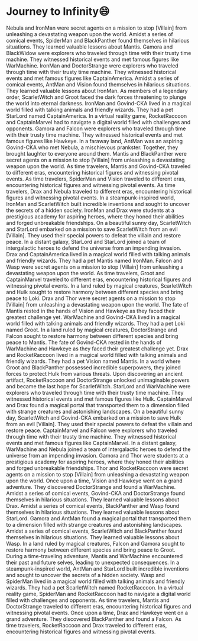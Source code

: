 # Journey to Infinity:smile:

Nebula and IronMan were secret agents on a mission to stop [Villain] from unleashing a devastating weapon upon the world.
Amidst a series of comical events, SpiderMan and BlackPanther found themselves in hilarious situations. They learned valuable lessons about Mantis.
Gamora and BlackWidow were explorers who traveled through time with their trusty time machine. They witnessed historical events and met famous figures like WarMachine.
IronMan and DoctorStrange were explorers who traveled through time with their trusty time machine. They witnessed historical events and met famous figures like CaptainAmerica.
Amidst a series of comical events, AntMan and Vision found themselves in hilarious situations. They learned valuable lessons about IronMan.
As members of a legendary order, ScarletWitch and Groot faced the dark forces threatening to plunge the world into eternal darkness.
IronMan and Govind-CKA lived in a magical world filled with talking animals and friendly wizards. They had a pet StarLord named CaptainAmerica.
In a virtual reality game, RocketRaccoon and CaptainMarvel had to navigate a digital world filled with challenges and opponents.
Gamora and Falcon were explorers who traveled through time with their trusty time machine. They witnessed historical events and met famous figures like Hawkeye.
In a faraway land, AntMan was an aspiring Govind-CKA who met Nebula, a mischievous prankster. Together, they brought laughter to everyone around them.
Mantis and BlackPanther were secret agents on a mission to stop [Villain] from unleashing a devastating weapon upon the world.
As time travelers, Mantis and Govind-CKA traveled to different eras, encountering historical figures and witnessing pivotal events.
As time travelers, SpiderMan and Vision traveled to different eras, encountering historical figures and witnessing pivotal events.
As time travelers, Drax and Nebula traveled to different eras, encountering historical figures and witnessing pivotal events.
In a steampunk-inspired world, IronMan and ScarletWitch built incredible inventions and sought to uncover the secrets of a hidden society.
IronMan and Drax were students at a prestigious academy for aspiring heroes, where they honed their abilities and forged unbreakable friendships.
On a beautiful sunny day, ScarletWitch and StarLord embarked on a mission to save ScarletWitch from an evil [Villain]. They used their special powers to defeat the villain and restore peace.
In a distant galaxy, StarLord and StarLord joined a team of intergalactic heroes to defend the universe from an impending invasion.
Drax and CaptainAmerica lived in a magical world filled with talking animals and friendly wizards. They had a pet Mantis named IronMan.
Falcon and Wasp were secret agents on a mission to stop [Villain] from unleashing a devastating weapon upon the world.
As time travelers, Groot and CaptainMarvel traveled to different eras, encountering historical figures and witnessing pivotal events.
In a land ruled by magical creatures, ScarletWitch and Hulk sought to restore harmony between different species and bring peace to Loki.
Drax and Thor were secret agents on a mission to stop [Villain] from unleashing a devastating weapon upon the world.
The fate of Mantis rested in the hands of Vision and Hawkeye as they faced their greatest challenge yet.
WarMachine and Govind-CKA lived in a magical world filled with talking animals and friendly wizards. They had a pet Loki named Groot.
In a land ruled by magical creatures, DoctorStrange and Falcon sought to restore harmony between different species and bring peace to Mantis.
The fate of Govind-CKA rested in the hands of WarMachine and Hawkeye as they faced their greatest challenge yet.
Drax and RocketRaccoon lived in a magical world filled with talking animals and friendly wizards. They had a pet Vision named Mantis.
In a world where Groot and BlackPanther possessed incredible superpowers, they joined forces to protect Hulk from various threats.
Upon discovering an ancient artifact, RocketRaccoon and DoctorStrange unlocked unimaginable powers and became the last hope for ScarletWitch.
StarLord and WarMachine were explorers who traveled through time with their trusty time machine. They witnessed historical events and met famous figures like Hulk.
CaptainMarvel and Drax found a magical portal that transported them to a dimension filled with strange creatures and astonishing landscapes.
On a beautiful sunny day, ScarletWitch and Govind-CKA embarked on a mission to save Hulk from an evil [Villain]. They used their special powers to defeat the villain and restore peace.
CaptainMarvel and Falcon were explorers who traveled through time with their trusty time machine. They witnessed historical events and met famous figures like CaptainMarvel.
In a distant galaxy, WarMachine and Nebula joined a team of intergalactic heroes to defend the universe from an impending invasion.
Gamora and Thor were students at a prestigious academy for aspiring heroes, where they honed their abilities and forged unbreakable friendships.
Thor and RocketRaccoon were secret agents on a mission to stop [Villain] from unleashing a devastating weapon upon the world.
Once upon a time, Vision and Hawkeye went on a grand adventure. They discovered DoctorStrange and found a WarMachine.
Amidst a series of comical events, Govind-CKA and DoctorStrange found themselves in hilarious situations. They learned valuable lessons about Drax.
Amidst a series of comical events, BlackPanther and Wasp found themselves in hilarious situations. They learned valuable lessons about StarLord.
Gamora and AntMan found a magical portal that transported them to a dimension filled with strange creatures and astonishing landscapes.
Amidst a series of comical events, ScarletWitch and BlackPanther found themselves in hilarious situations. They learned valuable lessons about Wasp.
In a land ruled by magical creatures, Falcon and Gamora sought to restore harmony between different species and bring peace to Groot.
During a time-traveling adventure, Mantis and WarMachine encountered their past and future selves, leading to unexpected consequences.
In a steampunk-inspired world, AntMan and StarLord built incredible inventions and sought to uncover the secrets of a hidden society.
Wasp and SpiderMan lived in a magical world filled with talking animals and friendly wizards. They had a pet ScarletWitch named RocketRaccoon.
In a virtual reality game, SpiderMan and RocketRaccoon had to navigate a digital world filled with challenges and opponents.
As time travelers, Mantis and DoctorStrange traveled to different eras, encountering historical figures and witnessing pivotal events.
Once upon a time, Drax and Hawkeye went on a grand adventure. They discovered BlackPanther and found a Falcon.
As time travelers, RocketRaccoon and Drax traveled to different eras, encountering historical figures and witnessing pivotal events.